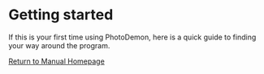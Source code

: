 # Getting started
If this is your first time using PhotoDemon, here is a quick guide to finding your way around the program.

[Return to Manual Homepage](../)
